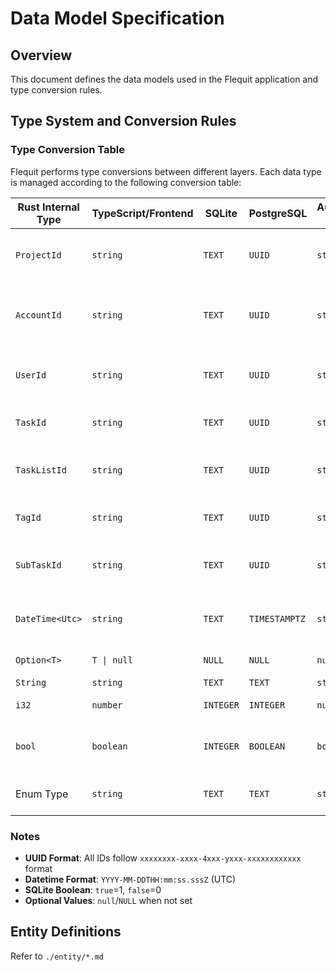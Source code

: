 # Data Model Specification

## Overview

This document defines the data models used in the Flequit application and type conversion rules.

## Type System and Conversion Rules

### Type Conversion Table

Flequit performs type conversions between different layers. Each data type is managed according to the following conversion table:

| Rust Internal Type | TypeScript/Frontend | SQLite | PostgreSQL | Automerge JSON | Description |
|-------------------|-------------------|--------|------------|----------------|-------------|
| `ProjectId` | `string` | `TEXT` | `UUID` | `string` | Project unique identifier (UUID v4) |
| `AccountId` | `string` | `TEXT` | `UUID` | `string` | Account internal identifier (UUID v4, private) |
| `UserId` | `string` | `TEXT` | `UUID` | `string` | User identifier (UUID v4, public) |
| `TaskId` | `string` | `TEXT` | `UUID` | `string` | Task unique identifier (UUID v4) |
| `TaskListId` | `string` | `TEXT` | `UUID` | `string` | Task list unique identifier (UUID v4) |
| `TagId` | `string` | `TEXT` | `UUID` | `string` | Tag unique identifier (UUID v4) |
| `SubTaskId` | `string` | `TEXT` | `UUID` | `string` | Subtask unique identifier (UUID v4) |
| `DateTime<Utc>` | `string` | `TEXT` | `TIMESTAMPTZ` | `string` | ISO 8601 format datetime string |
| `Option<T>` | `T \| null` | `NULL` | `NULL` | `null` | Optional value |
| `String` | `string` | `TEXT` | `TEXT` | `string` | String |
| `i32` | `number` | `INTEGER` | `INTEGER` | `number` | 32-bit integer |
| `bool` | `boolean` | `INTEGER` | `BOOLEAN` | `boolean` | Boolean (SQLite stores as 0/1) |
| Enum Type | `string` | `TEXT` | `TEXT` | `string` | Enumeration type (stored as string) |

### Notes

- **UUID Format**: All IDs follow `xxxxxxxx-xxxx-4xxx-yxxx-xxxxxxxxxxxx` format
- **Datetime Format**: `YYYY-MM-DDTHH:mm:ss.sssZ` (UTC)
- **SQLite Boolean**: `true`=1, `false`=0
- **Optional Values**: `null`/`NULL` when not set

## Entity Definitions

Refer to `./entity/*.md`
